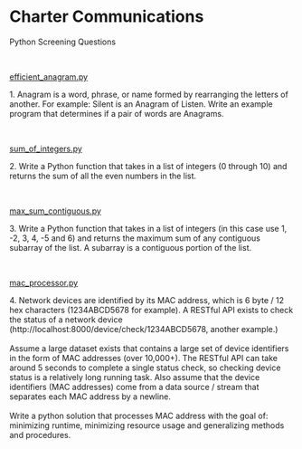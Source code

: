 <h1>Charter Communications</h1>
<p>Python Screening Questions</p>
</br>

<a href='https://github.com/blueberrypyy/CC_PythonScreening/blob/master/efficient_anagram.py'>efficient_anagram.py</a>
<p>1. Anagram is a word, phrase, or name formed by rearranging the letters of another. For example: Silent
is an Anagram of Listen. Write an example program that determines if a pair of words are Anagrams.</p>
</br>

<a href='https://github.com/blueberrypyy/CC_PythonScreening/blob/master/sum_of_integers.py'>sum_of_integers.py</a>
<p>2. Write a Python function that takes in a list of integers (0 through 10) and returns the sum of all the
even numbers in the list.</p> 

</br>

<a href='https://github.com/blueberrypyy/CC_PythonScreening/blob/master/max_sum_contiguous.py'>max_sum_contiguous.py</a>
<p>3. Write a Python function that takes in a list of integers (in this case use 1, -2, 3, 4, -5 and 6) and returns
the maximum sum of any contiguous subarray of the list. A subarray is a contiguous portion of the list.</p>

</br>

<a href='https://github.com/blueberrypyy/CC_PythonScreening/blob/master/mac_processor.py'>mac_processor.py</a>
<p>4. Network devices are identified by its MAC address, which is 6 byte / 12 hex characters
(1234ABCD5678 for example). A RESTful API exists to check the status of a network device
(http://localhost:8000/device/check/1234ABCD5678, another example.)</br></br>
Assume a large dataset exists that contains a large set of device identifiers in the form of MAC addresses
(over 10,000+). The RESTful API can take around 5 seconds to complete a single status check, so
checking device status is a relatively long running task. Also assume that the device identifiers (MAC
addresses) come from a data source / stream that separates each MAC address by a newline.</br></br>
Write a python solution that processes MAC address with the goal of: minimizing runtime, minimizing
resource usage and generalizing methods and procedures.</p>
</br>
